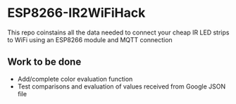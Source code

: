 # ESP8266-IR2WiFiHack
This repo coinstains all the data needed to connect your cheap IR LED strips to WiFi using an ESP8266 module and MQTT connection
## Work to be done
* Add/complete color evaluation function
* Test comparisons and evaluation of values received from Google JSON file

